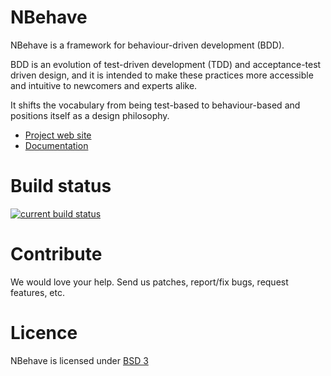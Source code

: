 NBehave
=======
NBehave is a framework for behaviour-driven development (BDD).

BDD is an evolution of test-driven development (TDD) and acceptance-test driven design, and it is intended to make these practices more accessible and intuitive to newcomers and experts alike.

It shifts the vocabulary from being test-based to behaviour-based and positions itself as a design philosophy.

 * [Project web site](http://nbehave.org)
 * [Documentation](https://github.com/nbehave/NBehave/wiki/Documentation)


Build status
============
<a href="http://teamcity.codebetter.com/viewType.html?buildTypeId=bt50&guest=1">
<img src="http://teamcity.codebetter.com/app/rest/builds/buildType:(id:bt50)/statusIcon" alt="current build status" />
</a>


Contribute
=======
We would love your help. Send us patches, report/fix bugs, request features, etc.

Licence
=======
NBehave is licensed under [BSD 3](http://opensource.org/licenses/BSD-3-Clause)
